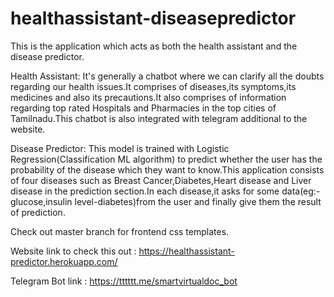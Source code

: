 # healthassistant-diseasepredictor

This is the application which acts as both the health assistant and the disease predictor.

Health Assistant: It's generally a chatbot where we can clarify all the doubts regarding our health issues.It comprises of diseases,its symptoms,its medicines and also its precautions.It also comprises of information regarding top rated Hospitals and Pharmacies in the top cities of Tamilnadu.This chatbot is also integrated with telegram additional to the website.

Disease Predictor: This model is trained with Logistic Regression(Classification ML algorithm) to predict whether the user has the probability of the disease which they want to know.This application consists of four diseases such as Breast Cancer,Diabetes,Heart disease and Liver disease in the prediction section.In each disease,it asks for some data(eg:-glucose,insulin level-diabetes)from the user and finally give them the result of prediction.

Check out master branch for frontend css templates.

Website link to check this out : https://healthassistant-predictor.herokuapp.com/

Telegram Bot link : https://tttttt.me/smartvirtualdoc_bot

